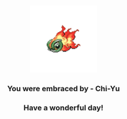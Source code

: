 <p align="center">
    <img src="https://raw.githubusercontent.com/PokeAPI/sprites/master/sprites/pokemon/1004.png" width="150" height="150">
</p>
<h3 align="center">You were embraced by - <b>Chi-Yu</b></h3>
<h3 align="center">Have a wonderful day!</h3>
